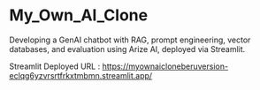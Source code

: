 # My_Own_AI_Clone
Developing a GenAI chatbot with RAG, prompt engineering, vector databases, and evaluation using Arize AI, deployed via Streamlit.

Streamlit Deployed URL : https://myownaicloneberuversion-eclqg6yzvrsrtfrkxtmbmn.streamlit.app/
